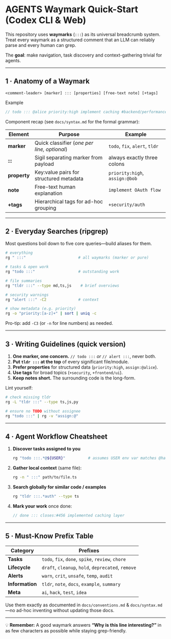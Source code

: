 # AGENTS Waymark Quick-Start (Codex CLI & Web)

<!-- tldr ::: How AI agents should read, write and search waymarks in this repo -->

This repository uses **waymarks** (`:::`) as its universal breadcrumb system.  
Treat every waymark as a structured comment that an LLM can reliably parse and every human can grep.

The **goal**: make navigation, task discovery and context-gathering trivial for agents.

---

## 1 · Anatomy of a Waymark

```text
<comment-leader> [marker] ::: [properties] [free-text note] [+tags]
```

Example

```ts
// todo ::: @alice priority:high implement caching #backend/performance
```

Component recap (see `docs/syntax.md` for the formal grammar):

| Element     | Purpose                                   | Example                         |
|-------------|-------------------------------------------|---------------------------------|
| **marker**  | Quick classifier (_one per line, optional_)| `todo`, `fix`, `alert`, `tldr`  |
| **:::**     | Sigil separating marker from payload       | always exactly three colons     |
| **property**| Key:value pairs for structured metadata    | `priority:high`, `assign:@bob` |
| **note**    | Free-text human explanation                | `implement OAuth flow`          |
| **+tags**   | Hierarchical tags for ad-hoc grouping     | `+security/auth`                |

---

## 2 · Everyday Searches (ripgrep)

Most questions boil down to five core queries—build aliases for them.

```bash
# everything
rg " :::"                       # all waymarks (marker or pure)

# tasks & open work
rg "todo :::"                   # outstanding work

# file summaries
rg "tldr :::" --type md,ts,js    # brief overviews

# security warnings
rg "alert :::" -C2              # context

# show metadata (e.g. priority)
rg -o "priority:[a-z]+" | sort | uniq -c
```

Pro-tip: add `-C3` (or `-n` for line numbers) as needed.

---

## 3 · Writing Guidelines (quick version)

1. **One marker, one concern.**  `// todo :::` *or* `// alert :::`, never both.
2. **Put `tldr :::` at the top** of every significant file/module.
3. **Prefer properties** for structured data (`priority:high`, `assign:@alice`).
4. **Use tags** for broad topics (`+security`, `+frontend/ui`).
5. **Keep notes short.** The surrounding code is the long-form.

Lint yourself:

```bash
# check missing tldr
rg -L "tldr :::" --type ts,js,py

# ensure no TODO without assignee
rg "todo :::" | rg -v "assign:@"
```

---

## 4 · Agent Workflow Cheatsheet

1. **Discover tasks assigned to you**
   ```bash
   rg "todo :::.*@${USER}"          # assumes USER env var matches @handle
   ```
2. **Gather local context** (same file):
   ```bash
   rg -n " :::" path/to/file.ts
   ```
3. **Search globally for similar code / examples**
   ```bash
   rg "tldr :::.*auth" --type ts
   ```
4. **Mark your work** once done:
   ```ts
   // done ::: closes:#456 implemented caching layer
   ```

---

## 5 · Must-Know Prefix Table

| Category        | Prefixes                                       |
|-----------------|------------------------------------------------|
| **Tasks**       | `todo`, `fix`, `done`, `spike`, `review`, `chore` |
| **Lifecycle**   | `draft`, `cleanup`, `hold`, `deprecated`, `remove` |
| **Alerts**      | `warn`, `crit`, `unsafe`, `temp`, `audit`         |
| **Information** | `tldr`, `note`, `docs`, `example`, `summary`      |
| **Meta**        | `ai`, `hack`, `test`, `idea`                      |

Use them exactly as documented in `docs/conventions.md` & `docs/syntax.md`—no ad-hoc inventing without updating those docs.

---

💡  **Remember:** A good waymark answers **“Why is this line interesting?”** in as few characters as possible while staying grep-friendly.
